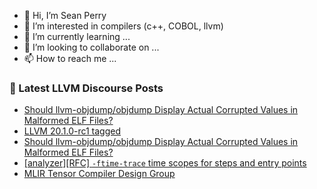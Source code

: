 - 👋 Hi, I’m Sean Perry
- 👀 I’m interested in compilers (c++, COBOL, llvm)
- 🌱 I’m currently learning ...
- 💞️ I’m looking to collaborate on ...
- 📫 How to reach me ...

<!---
s66perry/s66perry is a ✨ special ✨ repository because its `README.md` (this file) appears on your GitHub profile.
You can click the Preview link to take a look at your changes.
--->
### 📕 Latest LLVM Discourse Posts

<!-- DISCOURSE-LLVM:START -->
- [Should llvm-objdump/objdump Display Actual Corrupted Values in Malformed ELF Files?](https://discourse.llvm.org/t/should-llvm-objdump-objdump-display-actual-corrupted-values-in-malformed-elf-files/84391#post_4)
- [LLVM 20.1.0-rc1 tagged](https://discourse.llvm.org/t/llvm-20-1-0-rc1-tagged/84368#post_3)
- [Should llvm-objdump/objdump Display Actual Corrupted Values in Malformed ELF Files?](https://discourse.llvm.org/t/should-llvm-objdump-objdump-display-actual-corrupted-values-in-malformed-elf-files/84391#post_3)
- [[analyzer][RFC] `-ftime-trace` time scopes for steps and entry points](https://discourse.llvm.org/t/analyzer-rfc-ftime-trace-time-scopes-for-steps-and-entry-points/84343#post_5)
- [MLIR Tensor Compiler Design Group](https://discourse.llvm.org/t/mlir-tensor-compiler-design-group/84386#post_2)
<!-- DISCOURSE-LLVM:END -->
